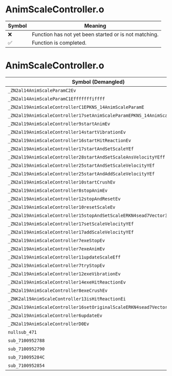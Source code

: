 # AnimScaleController.o
| Symbol | Meaning 
| ------------- | ------------- 
| :x: | Function has not yet been started or is not matching. 
| :white_check_mark: | Function is completed. 


# AnimScaleController.o
| Symbol (Demangled) | Symbol (Mangled) | Decompiled? |
| ------------- |  ------------- | ------------- |
| `_ZN2al14AnimScaleParamC2Ev` | `al::AnimScaleParam::AnimScaleParam(void)` | :white_check_mark: |
| `_ZN2al14AnimScaleParamC1Efffffffiffff` | `al::AnimScaleParam::AnimScaleParam(float,float,float,float,float,float,float,int,float,float,float,float)` | :white_check_mark: |
| `_ZN2al19AnimScaleControllerC1EPKNS_14AnimScaleParamE` | `al::AnimScaleController::AnimScaleController(al::AnimScaleParam const*)` | :white_check_mark: |
| `_ZN2al19AnimScaleController17setAnimScaleParamEPKNS_14AnimScaleParamE` | `al::AnimScaleController::setAnimScaleParam(al::AnimScaleParam const*)` | :white_check_mark: |
| `_ZN2al19AnimScaleController9startAnimEv` | `al::AnimScaleController::startAnim(void)` | :white_check_mark: |
| `_ZN2al19AnimScaleController14startVibrationEv` | `al::AnimScaleController::startVibration(void)` | :white_check_mark: |
| `_ZN2al19AnimScaleController16startHitReactionEv` | `al::AnimScaleController::startHitReaction(void)` | :white_check_mark: |
| `_ZN2al19AnimScaleController17startAndSetScaleYEf` | `al::AnimScaleController::startAndSetScaleY(float)` | :white_check_mark: |
| `_ZN2al19AnimScaleController28startAndSetScaleAnsVelocityYEff` | `al::AnimScaleController::startAndSetScaleAnsVelocityY(float,float)` | :white_check_mark: |
| `_ZN2al19AnimScaleController25startAndSetScaleVelocityYEf` | `al::AnimScaleController::startAndSetScaleVelocityY(float)` | :white_check_mark: |
| `_ZN2al19AnimScaleController25startAndAddScaleVelocityYEf` | `al::AnimScaleController::startAndAddScaleVelocityY(float)` | :white_check_mark: |
| `_ZN2al19AnimScaleController10startCrushEv` | `al::AnimScaleController::startCrush(void)` | :white_check_mark: |
| `_ZN2al19AnimScaleController8stopAnimEv` | `al::AnimScaleController::stopAnim(void)` | :white_check_mark: |
| `_ZN2al19AnimScaleController12stopAndResetEv` | `al::AnimScaleController::stopAndReset(void)` | :white_check_mark: |
| `_ZN2al19AnimScaleController10resetScaleEv` | `al::AnimScaleController::resetScale(void)` | :white_check_mark: |
| `_ZN2al19AnimScaleController15stopAndSetScaleERKN4sead7Vector3IfEE` | `al::AnimScaleController::stopAndSetScale(sead::Vector3<float> const&)` | :white_check_mark: |
| `_ZN2al19AnimScaleController17setScaleVelocityYEf` | `al::AnimScaleController::setScaleVelocityY(float)` | :white_check_mark: |
| `_ZN2al19AnimScaleController17addScaleVelocityYEf` | `al::AnimScaleController::addScaleVelocityY(float)` | :white_check_mark: |
| `_ZN2al19AnimScaleController7exeStopEv` | `al::AnimScaleController::exeStop(void)` | :white_check_mark: |
| `_ZN2al19AnimScaleController7exeAnimEv` | `al::AnimScaleController::exeAnim(void)` | :white_check_mark: |
| `_ZN2al19AnimScaleController11updateScaleEff` | `al::AnimScaleController::updateScale(float,float)` | :white_check_mark: |
| `_ZN2al19AnimScaleController7tryStopEv` | `al::AnimScaleController::tryStop(void)` | :white_check_mark: |
| `_ZN2al19AnimScaleController12exeVibrationEv` | `al::AnimScaleController::exeVibration(void)` | :white_check_mark: |
| `_ZN2al19AnimScaleController14exeHitReactionEv` | `al::AnimScaleController::exeHitReaction(void)` | :white_check_mark: |
| `_ZN2al19AnimScaleController8exeCrushEv` | `al::AnimScaleController::exeCrush(void)` | :white_check_mark: |
| `_ZNK2al19AnimScaleController13isHitReactionEi` | `al::AnimScaleController::isHitReaction(int)const` | :white_check_mark: |
| `_ZN2al19AnimScaleController16setOriginalScaleERKN4sead7Vector3IfEE` | `al::AnimScaleController::setOriginalScale(sead::Vector3<float> const&)` | :white_check_mark: |
| `_ZN2al19AnimScaleController6updateEv` | `al::AnimScaleController::update(void)` | :white_check_mark: |
| `_ZN2al19AnimScaleControllerD0Ev` | `al::AnimScaleController::~AnimScaleController()` | :white_check_mark: |
| `nullsub_471` | `` | :white_check_mark: |
| `sub_7100952788` | `` | :white_check_mark: |
| `sub_7100952790` | `` | :white_check_mark: |
| `sub_710095284C` | `` | :white_check_mark: |
| `sub_7100952854` | `` | :white_check_mark: |
